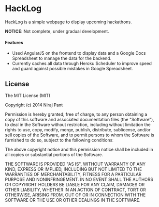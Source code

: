 # HackLog

HackLog is a simple webpage to display upcoming hackathons.

**NOTICE**: Not complete, under gradual development.

#### Features

* Used AngularJS on the frontend to display data and a Google Docs Spreadsheet to manage the data for the backend.
* Currently caches all data through Heroku Scheduler to improve speed and guard against possible mistakes in Google Spreadsheet.

## License

The MIT License (MIT)

Copyright (c) 2014 Niraj Pant

Permission is hereby granted, free of charge, to any person obtaining a copy of
this software and associated documentation files (the "Software"), to deal in
the Software without restriction, including without limitation the rights to
use, copy, modify, merge, publish, distribute, sublicense, and/or sell copies
of the Software, and to permit persons to whom the Software is furnished to do
so, subject to the following conditions:

The above copyright notice and this permission notice shall be included in all
copies or substantial portions of the Software.

THE SOFTWARE IS PROVIDED "AS IS", WITHOUT WARRANTY OF ANY KIND, EXPRESS OR
IMPLIED, INCLUDING BUT NOT LIMITED TO THE WARRANTIES OF MERCHANTABILITY,
FITNESS FOR A PARTICULAR PURPOSE AND NONINFRINGEMENT. IN NO EVENT SHALL THE
AUTHORS OR COPYRIGHT HOLDERS BE LIABLE FOR ANY CLAIM, DAMAGES OR OTHER
LIABILITY, WHETHER IN AN ACTION OF CONTRACT, TORT OR OTHERWISE, ARISING FROM,
OUT OF OR IN CONNECTION WITH THE SOFTWARE OR THE USE OR OTHER DEALINGS IN THE
SOFTWARE.
